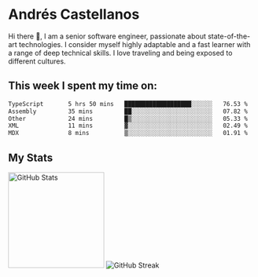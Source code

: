 # Andrés Castellanos

Hi there 👋, I am a senior software engineer, passionate about state-of-the-art technologies. I consider myself highly adaptable and a fast learner with a range of deep technical skills. I love traveling and being exposed to different cultures.

## This week I spent my time on:

<!--START_SECTION:waka-->

```txt
TypeScript       5 hrs 50 mins   ███████████████████░░░░░░   76.53 %
Assembly         35 mins         ██░░░░░░░░░░░░░░░░░░░░░░░   07.82 %
Other            24 mins         █▒░░░░░░░░░░░░░░░░░░░░░░░   05.33 %
XML              11 mins         ▓░░░░░░░░░░░░░░░░░░░░░░░░   02.49 %
MDX              8 mins          ▒░░░░░░░░░░░░░░░░░░░░░░░░   01.91 %
```

<!--END_SECTION:waka-->

## My Stats

<img height="195" src="https://github-readme-stats.vercel.app/api?username=andrescv&show_icons=true&theme=onedark&hide_border=true&card_width=495" alt="GitHub Stats" />

<img src="https://streak-stats.demolab.com?user=andrescv&theme=one-dark-pro&hide_border=true" alt="GitHub Streak" />
